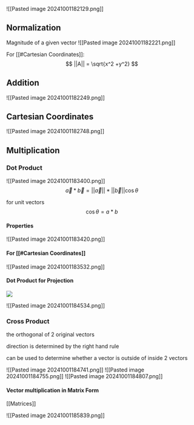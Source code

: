 ![[Pasted image 20241001182129.png]]

## Normalization 

Magnitude of a given vector
![[Pasted image 20241001182221.png]]

For [[#Cartesian Coordinates]]: 
$$ ||A|| = \sqrt{x^2 +y^2} $$

## Addition

![[Pasted image 20241001182249.png]]

## Cartesian Coordinates
![[Pasted image 20241001182748.png]]


## Multiplication 

### Dot Product 

![[Pasted image 20241001183400.png]]
$$
\overrightarrow{a} * \overrightarrow{b} = ||\overrightarrow{a} || * ||\overrightarrow{b}|| \cos{\theta}  
$$

for unit vectors 
$$ \cos{\theta} = a * b $$
#### Properties
![[Pasted image 20241001183420.png]]


#### For [[#Cartesian Coordinates]]
![[Pasted image 20241001183532.png]]


#### Dot Product for Projection 

![](image.png)

![[Pasted image 20241001184534.png]]

### Cross Product 

the orthogonal of 2 original vectors 

direction is determined by the right hand rule

can be used to determine whether a vector is outside of inside 2 vectors

![[Pasted image 20241001184741.png]]
![[Pasted image 20241001184755.png]]
![[Pasted image 20241001184807.png]]


#### Vector multiplication in Matrix Form 
[[Matrices]]

![[Pasted image 20241001185839.png]]
